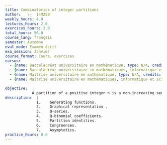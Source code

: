 ```yaml
---
title: Combinatorics of integer partitions
author:   \-  14M258
weekly_hours: 4.0
lectures_hours: 2.0
exercices_hours: 2.0
total_hours: 56.0
course_lang: français
semester: Automne
eval_mode: Examen écrit
exa_session: Janvier
course_format: Cours, exercices
cursus:
  - {name: Baccalauréat universitaire en mathématique, type: N/A, credits: 6.0}
  - {name: Baccalauréat universitaire en mathématiques, informatique et sciences numériques, type: N/A, credits: 6.0}
  - {name: Maîtrise universitaire en mathématique, type: N/A, credits: 6.0}
  - {name: Maîtrise universitaire en mathématiques, informatique et sciences numériques, type: N/A, credits: 6.0}

objective:  |
            A partition of a positive integer n is a non-increasing sequence of numbers whose sum is n, the partitions of 3 being (3), (2,1) and (1,1,1). Though simple to define, these objects are very deep combinatorially. The goal of this course is to present different aspects of the theory of integer partitions (mostly combinatorial, but also number theoretic and algebraic): generating functions, partition identities, congruences, asymptotics...
description:  |
              1.	Generating functions. 
              2.	Graphical representation .
              3.	Q-series.
              4.	Q-binomial coefficients.
              5.	Partition identities.
              6.	Congruences.
              7.	Asymptotics.
practice_hours: 0.0
---
```

